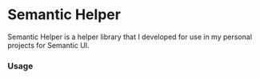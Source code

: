 # Semantic Helper

Semantic Helper is a helper library that I developed for use in my personal projects for Semantic UI.

### Usage

